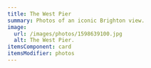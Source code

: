 ```yaml
---
title: The West Pier
summary: Photos of an iconic Brighton view.
image:
  url: /images/photos/1598639100.jpg
  alt: The West Pier.
itemsComponent: card
itemsModifier: photos
---
```


